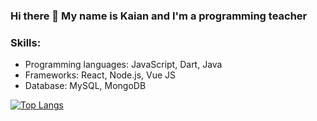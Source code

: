 ### Hi there 👋 My name is Kaian and I'm a programming teacher

### Skills:
- Programming languages: JavaScript, Dart, Java
- Frameworks: React, Node.js, Vue JS
- Database: MySQL, MongoDB

[![Top Langs](https://github-readme-stats.vercel.app/api/top-langs/?username=anuraghazra&hide_progress=true)](https://github.com/anuraghazra/github-readme-stats)
